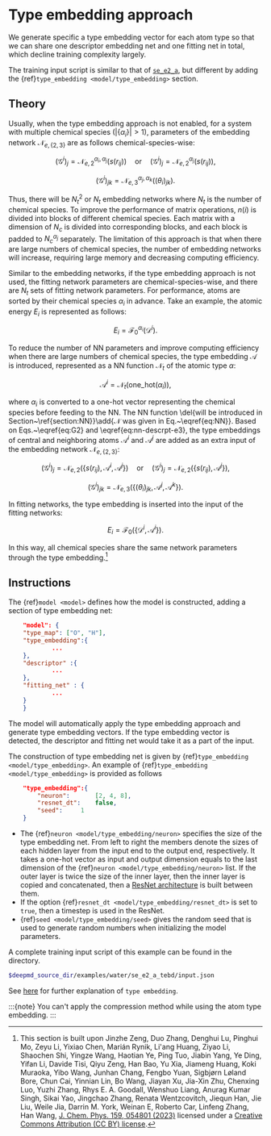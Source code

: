 # Type embedding approach

We generate specific a type embedding vector for each atom type so that we can share one descriptor embedding net and one fitting net in total, which decline training complexity largely.

The training input script is similar to that of [`se_e2_a`](train-se-e2-a.md), but different by adding the {ref}`type_embedding <model/type_embedding>` section.

## Theory

Usually, when the type embedding approach is not enabled, for a system with multiple chemical species ($|\{\alpha_i\}| > 1$), parameters of the embedding network $\mathcal{N}_{e,\{2,3\}}$ are as follows chemical-species-wise:

```math
    (\mathcal{G}^i)_j = \mathcal{N}^{\alpha_i, \alpha_j}_{e,2}(s(r_{ij})) \quad \mathrm{or}\quad
    (\mathcal{G}^i)_j = \mathcal{N}^{ \alpha_j}_{e,2}(s(r_{ij})),
```
```math
    (\mathcal{G}^i)_{jk} =\mathcal{N}^{\alpha_j, \alpha_k}_{e,3}((\theta_i)_{jk}).
```

Thus, there will be $N_t^2$ or $N_t$ embedding networks where $N_t$ is the number of chemical species.
To improve the performance of matrix operations, $n(i)$ is divided into blocks of different chemical species.
Each matrix with a dimension of $N_c$ is divided into corresponding blocks, and each block is padded to $N_c^{\alpha_j}$ separately.
The limitation of this approach is that when there are large numbers of chemical species, the number of embedding networks will increase, requiring large memory and decreasing computing efficiency.

Similar to the embedding networks, if the type embedding approach is not used, the fitting network parameters are chemical-species-wise, and there are $N_t$ sets of fitting network parameters.
For performance, atoms are sorted by their chemical species $\alpha_i$ in advance.
Take an example, the atomic energy $E_i$ is represented as follows:
```math
E_i=\mathcal{F}_0^{\alpha_i}(\mathcal{D}^i).
```

To reduce the number of NN parameters and improve computing efficiency when there are large numbers of chemical species,
the type embedding $\mathcal{A}$ is introduced, represented as a NN function $\mathcal{N}_t$ of the atomic type $\alpha$:

```math
    \mathcal{A}^i = \mathcal{N}_t\big( \text{one\_hot}(\alpha_i) \big),
```

where $\alpha_i$ is converted to a one-hot vector representing the chemical species before feeding to the NN.
The NN function \del{will be introduced in Section~\ref{section:NN}}\add{$\mathcal{N}$ was given in Eq.~\eqref{eq:NN}}.
Based on Eqs.~\eqref{eq:G2} and \eqref{eq:nn-descrpt-e3}, the type embeddings of central and neighboring atoms $\mathcal{A}^i$ and $\mathcal{A}^j$ are added as an extra input of the embedding network $\mathcal{N}_{e,\{2,3\}}$:

```math
    (\mathcal{G}^i)_j = \mathcal{N}_{e,2}(\{s(r_{ij}), \mathcal{A}^i, \mathcal{A}^j\})  \quad \mathrm{or}\quad
    (\mathcal{G}^i)_j = \mathcal{N}_{e,2}(\{s(r_{ij}), \mathcal{A}^j\}) ,
```
```math
    (\mathcal{G}^i)_{jk} =\mathcal{N}_{e,3}(\{(\theta_i)_{jk}, \mathcal{A}^j, \mathcal{A}^k\}).
```

In fitting networks, the type embedding is inserted into the input of the fitting networks:
```math
E_i=\mathcal{F}_0(\{\mathcal{D}^i, \mathcal{A}^i\}).
```

In this way, all chemical species share the same network parameters through the type embedding.[^1]

[^1]: This section is built upon Jinzhe Zeng, Duo Zhang, Denghui Lu, Pinghui Mo, Zeyu Li, Yixiao Chen,  Marián Rynik, Li'ang Huang, Ziyao Li, Shaochen Shi, Yingze Wang, Haotian Ye, Ping Tuo, Jiabin Yang, Ye Ding, Yifan Li, Davide Tisi, Qiyu Zeng, Han Bao, Yu Xia, Jiameng Huang, Koki Muraoka, Yibo Wang, Junhan Chang, Fengbo Yuan, Sigbjørn Løland Bore, Chun Cai, Yinnian Lin, Bo Wang, Jiayan Xu, Jia-Xin Zhu, Chenxing Luo, Yuzhi Zhang, Rhys E. A. Goodall, Wenshuo Liang, Anurag Kumar Singh, Sikai Yao, Jingchao Zhang, Renata Wentzcovitch, Jiequn Han, Jie Liu, Weile Jia, Darrin M. York, Weinan E, Roberto Car, Linfeng Zhang, Han Wang, [J. Chem. Phys. 159, 054801 (2023)](https://doi.org/10.1063/5.0155600) licensed under a [Creative Commons Attribution (CC BY) license](http://creativecommons.org/licenses/by/4.0/).

## Instructions
The {ref}`model <model>` defines how the model is constructed, adding a section of type embedding net:
```json
    "model": {
	"type_map":	["O", "H"],
	"type_embedding":{
			...
	},
	"descriptor" :{
            ...
	},
	"fitting_net" : {
            ...
	}
    }
```
The model will automatically apply the type embedding approach and generate type embedding vectors. If the type embedding vector is detected, the descriptor and fitting net would take it as a part of the input.

The construction of type embedding net is given by {ref}`type_embedding <model/type_embedding>`. An example of {ref}`type_embedding <model/type_embedding>` is provided as follows
```json
	"type_embedding":{
	    "neuron":		[2, 4, 8],
	    "resnet_dt":	false,
	    "seed":		1
	}
```
* The {ref}`neuron <model/type_embedding/neuron>` specifies the size of the type embedding net. From left to right the members denote the sizes of each hidden layer from the input end to the output end, respectively. It takes a one-hot vector as input and output dimension equals to the last dimension of the {ref}`neuron <model/type_embedding/neuron>` list. If the outer layer is twice the size of the inner layer, then the inner layer is copied and concatenated, then a [ResNet architecture](https://arxiv.org/abs/1512.03385) is built between them.
* If the option {ref}`resnet_dt <model/type_embedding/resnet_dt>` is set to `true`, then a timestep is used in the ResNet.
* {ref}`seed <model/type_embedding/seed>` gives the random seed that is used to generate random numbers when initializing the model parameters.


A complete training input script of this example can be found in the directory.
```bash
$deepmd_source_dir/examples/water/se_e2_a_tebd/input.json
```
See [here](../development/type-embedding.md) for further explanation of `type embedding`.

:::{note}
You can't apply the compression method while using the atom type embedding.
:::
